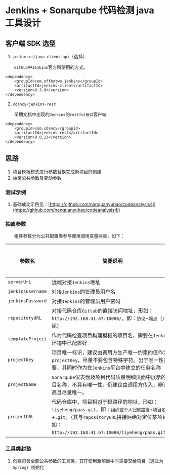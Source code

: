 # Jenkins + Sonarqube 代码检测 java 工具设计
## 客户端 SDK 选型
1. `jenkinsci/java-client-api`（选择）

　　`Github`中`Jenkins`官方所使用的方式。
```
<dependency>
    <groupId>com.offbytwo.jenkins</groupId>
    <artifactId>jenkins-client</artifactId>
    <version>0.3.8</version>
</dependency>
```
2. `cdancy/jenkins-rest`

　　早期文档中出现的`Jenkins`的`restful接口`客户端
```
<dependency>
    <groupId>com.cdancy</groupId>
    <artifactId>jenkins-rest</artifactId>
    <version>0.0.13</version>
</dependency>
```
## 思路
1. 项目模板模式进行参数替换完成新项目的创建
2. 抽离公共参数及变动参数

### 测试示例
1. 基础成功示例见：[https://github.com/nanquanyuhao/codeanalysis4j](https://github.com/nanquanyuhao/codeanalysis4j)

### 抽离参数
　　组件参数分为公共配置类参与使用调用变量两类，如下：

| 参数名 | 简要说明 | 是否公共 |
| --- | --- | :---: |
| `serverUri` | 远端对接`Jenkins`地址 | 是 |
| `jenkinsUsername` | 对接`Jenkins`的管理员用户名 | 是 |
| `jenkinsPassword` | 对接`Jenkins`的管理员用户密码 | 是 |
| `repositoryURL` | 对接代码仓库`Gitlab`的直接访问地址，形如：`http://192.168.41.67:10080/`，即：`协议`+`端点`（`/`结尾） | 是 |
| `templateProject` | 作为代码检查项目构建模板的项目名，需要在`Jenkins`环境中已配置好 | 是 |
| `projectKey` | 项目唯一标识，建议由调用方生产唯一约束的值作为`projectKey`，尽量不要包含特殊字符。出于唯一性需要，其同时作为在`Jenkins`平台中建立的任务名称 | 否 |
| `projectName` | `Sonarqube`仪表盘及项目代码质量明细页面中展示的项目名称，不具有唯一性。仍建议由调用方传入，辨识性高且尽量唯一。 | 否 |
| `projectURL` | 代码仓库中，项目相对于根路径的地址，形如：`liyeheng/paas.git`，即：`组织或个人归属路径`+`项目名`+`.git`。（其与`repositoryURL`拼接后绝对定位某项目，如：`http://192.168.41.67:10080/liyeheng/paas.git`）。 | 否 |

### 工具类封装
1. 创建包含全部公共参数的工具类，其在使用至项目中时需要交给项目（通过为`Spring`）初始化